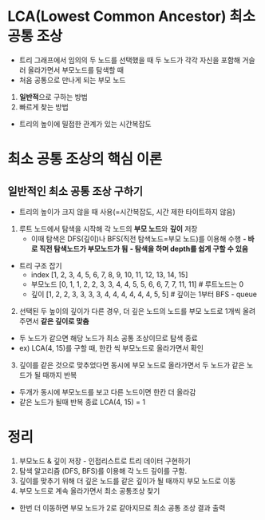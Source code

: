 # LCA(Lowest Common Ancestor) 최소 공통 조상
- 트리 그래프에서 임의의 두 노드를 선택했을 때 두 노드가 각각 자신을 포함해 거슬러 올라가면서 부모노드를 탐색할 때
- 처음 공통으로 만나게 되는 부모 노드
1. **일반적**으로 구하는 방법
2. 빠르게 찾는 방법
- 트리의 높이에 밀접한 관계가 있는 시간복잡도

# 최소 공통 조상의 핵심 이론
## 일반적인 최소 공통 조상 구하기
- 트리의 높이가 크지 않을 때 사용(=시간복잡도, 시간 제한 타이트하지 않음)
1. 루트 노드에서 탐색을 시작해 각 노드의 **부모 노드**와 **깊이** 저장
   - 이때 탐색은 DFS(깊이)나 BFS(직전 탐색노드=부모 노드)를 이용해 수행
   **- 바로 직전 탐색노드가 부모노드가 됨**
   **- 탐색을 하며 depth를 쉽게 구할 수 있음**
- 트리 구조 잡기
  - index \[1, 2, 3, 4, 5, 6, 7, 8, 9, 10, 11, 12, 13, 14, 15]
  - 부모노드 \[0, 1, 1, 2, 2, 3, 3, 4, 4, 5, 5, 6, 6, 7, 7, 11, 11] # 루트노드는 0
  - 깊이 \[1, 2, 2, 3, 3, 3, 3, 4, 4, 4, 4, 4, 4, 5, 5] # 깊이는 1부터 BFS - queue
2. 선택된 두 높이의 깊이가 다른 경우, 더 깊은 노드의 노드를 부모 노드로 1개씩 올려주면서 **같은 깊이로 맞춤**
- 두 노드가 같으면 해당 노드가 최소 공통 조상이므로 탐색 종료
- ex) LCA(4, 15)를 구할 때, 한칸 씩 부모노드로 올라가면서 확인
3. 깊이를 같은 것으로 맞추었다면 동시에 부모 노드로 올라가면서 두 노드가 같은 노드가 될 때까지 반복
- 두개가 동시에 부모노드를 보고 다른 노드이면 한칸 더 올라감
- 같은 노드가 될때 반복 종료 LCA(4, 15) = 1

# 정리
1. 부모노드 & 깊이 저장 - 인접리스트로 트리 데이터 구현하기
2. 탐색 알고리즘 (DFS, BFS)를 이용해 각 노드 깊이를 구함.
3. 깊이를 맞추기 위해 더 깊은 노드를 같은 깊이가 될 때까지 부모 노드로 이동
4. 부모 노드로 계속 올라가면서 최소 공통조상 찾기
- 한번 더 이동하면 부모 노드가 2로 같아지므로 최소 공통 조상 결과 출력